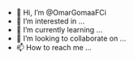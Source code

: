 - 👋 Hi, I’m @OmarGomaaFCi
- 👀 I’m interested in ...
- 🌱 I’m currently learning ...
- 💞️ I’m looking to collaborate on ...
- 📫 How to reach me ...

<!---
OmarGomaaFCi/OmarGomaaFCi is a ✨ special ✨ repository because its `README.md` (this file) appears on your GitHub profile.
You can click the Preview link to take a look at your changes.
--->
